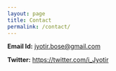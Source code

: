 ```yaml
---
layout: page
title: Contact
permalink: /contact/
---
```


**Email Id:**   jyotir.bose@gmail.com

**Twitter:** https://twitter.com/i_Jyotir

